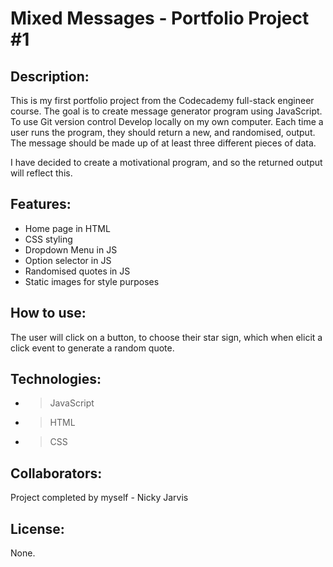# Mixed Messages - Portfolio Project #1


## Description: 
This is my first portfolio project from the Codecademy full-stack engineer course. 
The goal is to create message generator program using JavaScript.
To use Git version control
Develop locally on my own computer.
Each time a user runs the program, they should return a new, and randomised, output.
The message should be made up of at least three different pieces of data.

I have decided to create a motivational program, and so the returned output will reflect this.


## Features:
- Home page in HTML
- CSS styling
- Dropdown Menu in JS
- Option selector in JS
- Randomised quotes in JS
- Static images for style purposes


## How to use:
The user will click on a button, to choose their star sign, which when elicit a click event to generate a random quote.


## Technologies:
- > JavaScript
- > HTML
- > CSS


## Collaborators:
Project completed by myself - Nicky Jarvis


## License:
None.
